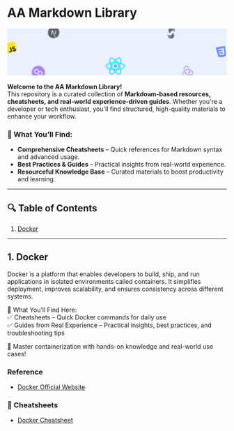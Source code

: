 # AA Markdown Library

<img src="./assets/images/books-header-bg.svg">

**Welcome to the AA Markdown Library!**  
This repository is a curated collection of **Markdown-based resources, cheatsheets, and real-world experience-driven guides**. Whether you're a developer or tech enthusiast, you'll find structured, high-quality materials to enhance your workflow.  

### 🚀 What You’ll Find:  
- **Comprehensive Cheatsheets** – Quick references for Markdown syntax and advanced usage.  
- **Best Practices & Guides** – Practical insights from real-world experience.  
- **Resourceful Knowledge Base** – Curated materials to boost productivity and learning.  

---

## 🔍 Table of Contents
1. [Docker](#1-docker)

---

## 1. Docker
Docker is a platform that enables developers to build, ship, and run applications in isolated environments called containers. It simplifies deployment, improves scalability, and ensures consistency across different systems.

📂 What You’ll Find Here: <br>
✅ Cheatsheets – Quick Docker commands for daily use <br>
✅ Guides from Real Experience – Practical insights, best practices, and troubleshooting tips

🚀 Master containerization with hands-on knowledge and real-world use cases!

### Reference
- [Docker Official Website](https://www.docker.com/)

### 📝 Cheatsheets
- [Docker Cheatsheet](./resources/docker/Docker_Cheatsheet.md)